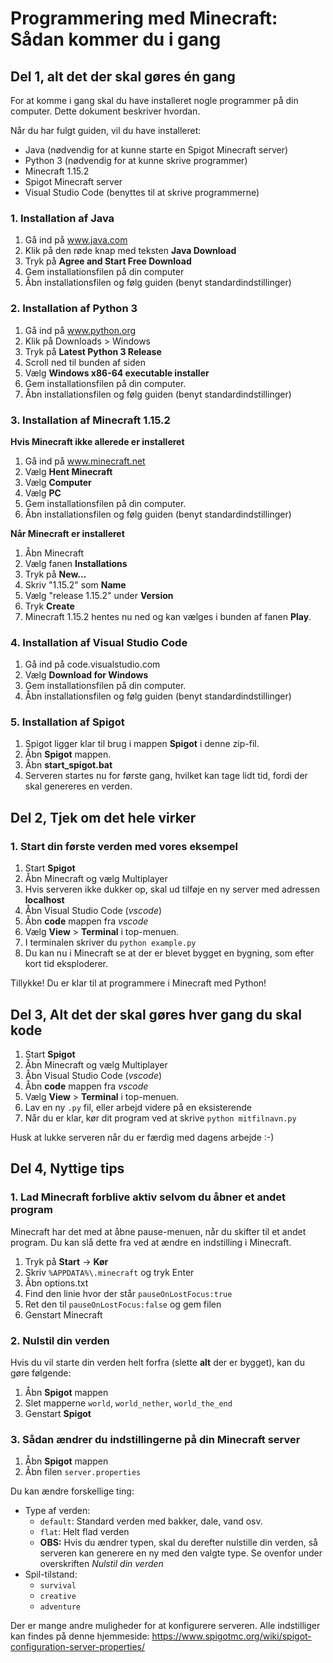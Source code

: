 # Programmering med Minecraft: Sådan kommer du i gang

## Del 1, alt det der skal gøres én gang
For at komme i gang skal du have installeret nogle programmer på din computer. Dette dokument beskriver hvordan.

Når du har fulgt guiden, vil du have installeret:

* Java (nødvendig for at kunne starte en Spigot Minecraft server)
* Python 3 (nødvendig for at kunne skrive programmer)
* Minecraft 1.15.2
* Spigot Minecraft server
* Visual Studio Code (benyttes til at skrive programmerne)

### 1. Installation af Java
1. Gå ind på www.java.com
2. Klik på den røde knap med teksten **Java Download**
3. Tryk på **Agree and Start Free Download**
4. Gem installationsfilen på din computer
5. Åbn installationsfilen og følg guiden (benyt standardindstillinger)

### 2. Installation af Python 3
1. Gå ind på www.python.org
2. Klik på Downloads > Windows
3. Tryk på **Latest Python 3 Release**
4. Scroll ned til bunden af siden
5. Vælg **Windows x86-64 executable installer**
6. Gem installationsfilen på din computer.
7. Åbn installationsfilen og følg guiden (benyt standardindstillinger)


### 3. Installation af Minecraft 1.15.2
**Hvis Minecraft ikke allerede er installeret**
1. Gå ind på www.minecraft.net
2. Vælg **Hent Minecraft**
3. Vælg **Computer**
4. Vælg **PC**
5. Gem installationsfilen på din computer.
6. Åbn installationsfilen og følg guiden (benyt standardindstillinger)

**Når Minecraft er installeret**
1. Åbn Minecraft
2. Vælg fanen **Installations**
3. Tryk på **New...**
4. Skriv "1.15.2" som **Name**
5. Vælg "release 1.15.2" under **Version**
6. Tryk **Create**
7. Minecraft 1.15.2 hentes nu ned og kan vælges i bunden af fanen **Play**.

### 4. Installation af Visual Studio Code
1. Gå ind på code.visualstudio.com
2. Vælg **Download for Windows**
3. Gem installationsfilen på din computer.
4. Åbn installationsfilen og følg guiden (benyt standardindstillinger)

### 5. Installation af Spigot
1. Spigot ligger klar til brug i mappen **Spigot** i denne zip-fil.
2. Åbn **Spigot** mappen.
3. Åbn **start_spigot.bat**
4. Serveren startes nu for første gang, hvilket kan tage lidt tid, fordi der skal genereres en verden.


## Del 2, Tjek om det hele virker

### 1. Start din første verden med vores eksempel
1. Start **Spigot**
2. Åbn Minecraft og vælg Multiplayer
3. Hvis serveren ikke dukker op, skal ud tilføje en ny server med adressen **localhost**
4. Åbn Visual Studio Code (*vscode*)
5. Åbn **code** mappen fra *vscode*
6. Vælg **View** > **Terminal** i top-menuen.
7. I terminalen skriver du `python example.py`
8. Du kan nu i Minecraft se at der er blevet bygget en bygning, som efter kort tid eksploderer. 

Tillykke! Du er klar til at programmere i Minecraft med Python!

## Del 3, Alt det der skal gøres hver gang du skal kode
1. Start **Spigot**
2. Åbn Minecraft og vælg Multiplayer
3. Åbn Visual Studio Code (*vscode*)
4. Åbn **code** mappen fra *vscode*
5. Vælg **View** > **Terminal** i top-menuen.
6. Lav en ny `.py` fil, eller arbejd videre på en eksisterende
7. Når du er klar, kør dit program ved at skrive `python mitfilnavn.py`

Husk at lukke serveren når du er færdig med dagens arbejde :-)
   

## Del 4, Nyttige tips

### 1. Lad Minecraft forblive aktiv selvom du åbner et andet program
Minecraft har det med at åbne pause-menuen, når du skifter til et andet program. Du kan slå dette fra ved at ændre en indstilling i Minecraft.

1. Tryk på **Start** -> **Kør**
2. Skriv `%APPDATA%\.minecraft` og tryk Enter
3. Åbn options.txt
4. Find den linie hvor der står `pauseOnLostFocus:true`
5. Ret den til `pauseOnLostFocus:false` og gem filen
6. Genstart Minecraft

### 2. Nulstil din verden
Hvis du vil starte din verden helt forfra (slette **alt** der er bygget), kan du gøre følgende:

1. Åbn **Spigot** mappen
2. Slet mapperne `world`, `world_nether`, `world_the_end`
3. Genstart **Spigot**

### 3. Sådan ændrer du indstillingerne på din Minecraft server

1. Åbn **Spigot** mappen
2. Åbn filen `server.properties`

Du kan ændre forskellige ting:

* Type af verden: 
  * `default`: Standard verden med bakker, dale, vand osv.
  * `flat`: Helt flad verden
  * **OBS:** Hvis du ændrer typen, skal du derefter nulstille din verden, så serveren kan generere en ny med den valgte type. Se ovenfor under overskriften *Nulstil din verden*
* Spil-tilstand:
  * `survival`
  * `creative`
  * `adventure`

Der er mange andre muligheder for at konfigurere serveren. Alle indstilliger kan findes på denne hjemmeside: https://www.spigotmc.org/wiki/spigot-configuration-server-properties/
